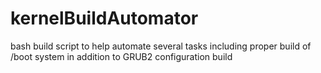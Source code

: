 # kernelBuildAutomator 
bash build script to help automate several tasks including proper build of /boot system in addition to GRUB2 configuration build
